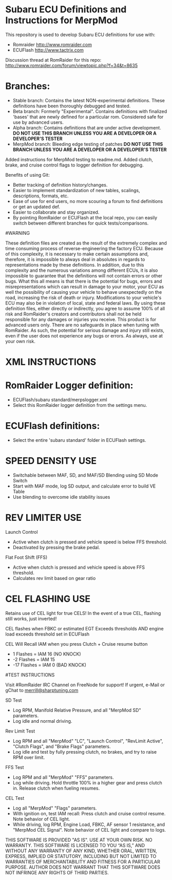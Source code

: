 # Subaru ECU Definitions and Instructions for MerpMod

This repository is used to develop Subaru ECU definitions for use with:
*   Romraider http://www.romraider.com
*	ECUFlash http://www.tactrix.com

Discussion thread at RomRaider for this repo: http://www.romraider.com/forum/viewtopic.php?f=34&t=8635

# Branches:
*	Stable branch: Contains the latest NON-experimental definitions. These definitions have been thoroughly debugged and tested.
*	Beta branch: Formerly "Experimental". Contains definitions with finalized 'bases' that are newly defined for a particular rom. Considered safe for use by advanced users.
*	Alpha branch: Contains definitions that are under active development. **DO NOT USE THIS BRANCH UNLESS YOU ARE A DEVELOPER OR A DEVELOPER'S TESTER**
*	MerpMod branch: Bleeding edge testing of patches **DO NOT USE THIS BRANCH UNLESS YOU ARE A DEVELOPER OR A DEVELOPER'S TESTER**

Added instructions for MerpMod testing to readme.md. Added clutch, brake, and cruise control flags to logger definition for debugging.

Benefits of using Git:
*	Better tracking of definition history/changes.
*	Easier to implement standardization of new tables, scalings, descriptions, formats, etc.
*	Ease of use for end users, no more scouring a forum to find definitions or get an updated def.
*	Easier to collaborate and stay organized.
*	By pointing RomRaider or ECUFlash at the local repo, you can easily switch between different branches for quick tests/comparisons.

#WARNING

These definition files are created as the result of the extremely
complex and time consuming process of reverse-engineering the factory ECU.
Because of this complexity, it is necessary to make certain assumptions and,
therefore, it is impossible to always deal in absolutes in regards to
representations made by these definitions. In addition, due to this complexity
and the numerous variations among different ECUs, it is also impossible to
guarantee that the definitions will not contain errors or other bugs. What this
all means is that there is the potential for bugs, errors and misrepresentations
which can result in damage to your motor, your ECU as well the possibility of
causing your vehicle to behave unexpectedly on the road, increasing the risk of
death or injury. Modifications to your vehicle's ECU may also be in violation of
local, state and federal laws. By using these definition files, either directly
or indirectly, you agree to assume 100% of all risk and RomRaider's creators and
contributors shall not be held responsible for any damages or injuries you
receive. This product is for advanced users only. There are no safeguards in
place when tuning with RomRaider. As such, the potential for serious damage and
injury still exists, even if the user does not experience any bugs or errors. As
always, use at your own risk.

# XML INSTRUCTIONS

# RomRaider Logger definition:
*	ECUFlash/subaru standard/merpslogger.xml
*	Select this RomRaider logger definition from the settings menu.

# ECUFlash definitions:
*	Select the entire 'subaru standard' folder in ECUFlash settings.

# SPEED DENSITY USE

*	Switchable between MAF, SD, and MAF/SD Blending using SD Mode Switch
*	Start with MAF mode, log SD output, and calculate error to build VE Table
*	Use blending to overcome idle stability issues

# REV LIMITER USE

Launch Control
*	Active when clutch is pressed and vehicle speed is below FFS threshold.
*	Deactivated by pressing the brake pedal.

Flat Foot Shift (FFS)
*	Active when clutch is pressed and vehicle speed is above FFS threshold.
*	Calculates rev limit based on gear ratio

# CEL FLASHING USE

Retains use of CEL light for true CELS! In the event of a true CEL, flashing still works, just inverted!

CEL flashes when FBKC or estimated EGT Exceeds thresholds AND engine load exceeds threshold set in ECUFlash

CEL Will Recall IAM when you press Clutch + Cruise resume button
*	1 Flashes = IAM 16 (NO KNOCK)
*	-2 Flashes = IAM 15
*	-17 Flashes = IAM 0 (BAD KNOCK)

#TEST INSTRUCTIONS

Visit #RomRaider IRC Channel on FreeNode for support!
If urgent, e-Mail or gChat to merrill@sharptuning.com

SD Test
*	Log RPM, Manifold Relative Pressure, and all "MerpMod SD" parameters.
*	Log idle and normal driving.

Rev Limit Test
*	Log RPM and all "MerpMod" "LC", "Launch Control", "RevLimit Active", "Clutch Flags", and "Brake Flags" parameters.
*	Log idle and test by fully pressing clutch, no brakes, and try to raise RPM over limit.

FFS Test
*	Log RPM and all "MerpMod" "FFS" parameters.
*	Log while driving. Hold throttle 100% in a higher gear and press clutch in. Release clutch when fueling resumes.

CEL Test
*	Log all "MerpMod" "Flags" parameters.
*	With ignition on, test IAM recall: Press clutch and cruise control resume. Note behavior of CEL light.
*	While driving, log RPM, Engine Load, FBKC, AF sensor 1 resistance, and "MerpMod CEL Signal". Note behavior of CEL light and compare to logs.

THIS SOFTWARE IS PROVIDED "AS IS". USE AT YOUR OWN RISK. NO WARRANTY. THIS SOFTWARE IS LICENSED TO YOU “AS IS,” AND WITHOUT ANY WARRANTY OF ANY KIND, WHETHER ORAL, WRITTEN, EXPRESS, IMPLIED OR STATUTORY, INCLUDING BUT NOT LIMITED TO WARRANTIES OF MERCHANTABILITY AND FITNESS FOR A PARTICULAR PURPOSE. AUTHOR DOES NOT WARRANT THAT THIS SOFTWARE DOES NOT INFRINGE ANY RIGHTS OF THIRD PARTIES.


